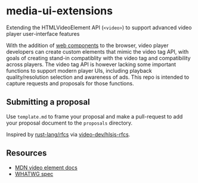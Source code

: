 # media-ui-extensions
Extending the HTMLVideoElement API (`<video>`) to support advanced video player user-interface features

With the addition of [web components](https://developer.mozilla.org/en-US/docs/Web/Web_Components) to the browser, video player developers can create custom elements that mimic the video tag API, with goals of creating stand-in compatiblity with the video tag and compatibility across players. The video tag API is however lacking some important functions to support modern player UIs, including playback quality/resolution selection and awareness of ads. This repo is intended to capture requests and proposals for those functions.

## Submitting a proposal
Use `template.md` to frame your proposal and make a pull-request to add your proposal document to the `proposals` directory.

Inspired by [rust-lang/rfcs](https://github.com/rust-lang/rfcs) via [video-dev/hlsjs-rfcs](https://github.com/video-dev/hlsjs-rfcs).

## Resources
* [MDN video element docs](https://developer.mozilla.org/en-US/docs/Web/HTML/Element/video)
* [WHATWG spec](https://html.spec.whatwg.org/multipage/media.html#the-video-element)